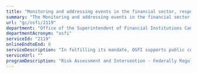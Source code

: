 ```yaml
---
title: "Monitoring and addressing events in the financial sector, response to liquidity crisis"
summary: "The Monitoring and addressing events in the financial sector, response to liquidity crisis service from Office of the Superintendent of Financial Institutions Canada is not available end-to-end online, according to the GC Service Inventory."
url: "gc/osfi/2119"
department: "Office of the Superintendent of Financial Institutions Canada"
departmentAcronym: "osfi"
serviceId: "2119"
onlineEndtoEnd: 0
serviceDescription: "In fulfilling its mandate, OSFI supports public confidence in the Canadian financial system by monitoring and promptly addressing systemic or idiosyncratic events in the financial sector."
serviceUrl: ""
programDescription: "Risk Assessment and Intervention - Federally Regulated Financial Institutions,Regulation and Guidance of Federally Regulated Financial Institutions"
---
```

